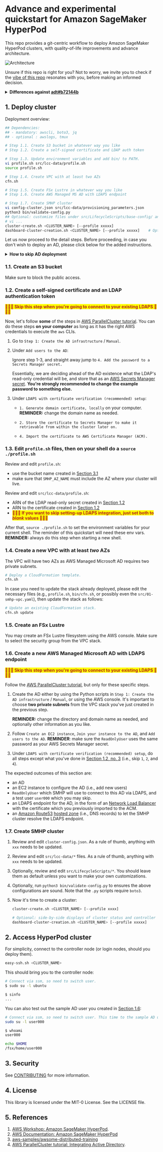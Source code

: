 # Advance and experimental quickstart for Amazon SageMaker HyperPod

This repo provides a git-centric workflow to deploy Amazon SageMaker HyperPod clusters, with
quality-of-life improvements and advance architecture.

![Architecture](doc/architecture.jpg)

Unsure if this repo is right for you? Not to worry, we invite you to check if the [vibe of this
repo](doc/ABOUT.md) resonates with you, before making an informed decision.

<details>
<summary><b>Differences against <a href="https://github.com/aws-samples/awsome-distributed-training/tree/b72144be6f6ebf3ee4cd271bc5b2964931e4e094">adt#b72144b</a></b></summary>

- deprecate timesync LCC. Script is still available for older clusters that need it applied in
  ad-hoc fashion (and it ensures chrony does not start with a network namespace).
- hardened `setup_mariadb_accounting.sh`.
- allow ssh to compute nodes without host keys.
- enable [enroot containers](https://github.com/NVIDIA/enroot), but disable the CLIs for non-root
  users on login and controller nodes which may have insufficient root volume for container
  operations. Non-root users must perform container operations (e.g., build images) on compute nodes
  with NVMe.
- enable multi-users via LDAPS. Note that're two independent parts:
  - an [example](#36-create-a-new-aws-managed-microsoft-ad-with-ldaps-endpoint) to setup an LDAPS
    endpoint. Ignore this when you have an existing LDAPS.
  - an [LCC script](src/LifecycleScripts/base-config/setup_sssd4ldaps.sh) to get a cluster connect
    to an LDAPS endpoint.
- disable and mask [GDM (GNOME Display
  Manager)](https://en.wikipedia.org/wiki/GNOME_Display_Manager).
- utility scripts for SMHP client ([bin/](bin/)). Non-exhaustive highlights:
  - `dashboard-cluster-creation.sh` and `dashboard-cluster-update.sh` to show side-by-side the
    cluster creation or update status, and the controller logs. Require
    [tmux](https://github.com/tmux/tmux/wiki) and
    [awslogs](https://github.com/jorgebastida/awslogs).
  - `cluster-status.sh` can export the JSON payload returned by `aws sagemaker describe-cluster ...`
    into the JSON format for `cluster-config.json`. Useful to regenerate a `cluster-config.json` for
    another deployment.
  - `cluster-log.sh` supports watch mode and one-time mode. The watch mode implements retry logic to
    wait for LCC logs to appear in your Cloudwatch log streams. Require
    [awslogs](https://github.com/jorgebastida/awslogs).
  - `show-az.sh` to quickly maps AZ name to AZ id. Typically used when planning cluster deployment.
- utility scripts for the cluster ([src/sample-slurm-jobs/](/src/sample-slurm-jobs/)): trigger
   unhealthy instance and auto-resume Slurm step, probe ami, etc.
- other opinionated changes to shell and environment. Feel free to customize the
   [initsmhp](src/LifecycleScripts/base-config/initsmhp.sh) scripts.

</details>

## 1. Deploy cluster

Deployment overview:

```bash
## Dependencies:
## - mandatory: awscli, boto3, jq
## - optional : awslogs, tmux

# Step 1.1. Create S3 bucket in whatever way you like
# Step 1.2. Create a self-signed certificate and LDAP auth token

# Step 1.3. Update environment variables and add bin/ to PATH.
vi profile.sh src/lcc-data/profile.sh
source profile.sh

# Step 1.4. Create VPC with at least two AZs
cfn.sh

# Step 1.5. Create FSx Lustre in whatever way you like
# Step 1.6. Create AWS Managed MS AD with LDAPS endpoint

# Step 1.7. Create SMHP cluster
vi config-cluster.json src/lcc-data/provisioning_parameters.json
python3 bin/validate-config.py
## Optional: customize files under src/LifecycleScripts/base-config/ and/or src/lcc-data/
# vi ...
cluster-create.sh <CLUSTER_NAME> [--profile xxxxx]
dashboard-cluster-creation.sh <CLUSTER_NAME> [--profile xxxxx]    # Optional
```

Let us now proceed to the detail steps. Before proceeding, in case you don't wish to deploy an AD,
please click below for the added instructions.

<details>
<summary><b>How to skip AD deployment</b></summary>

To not setup AD (and the LDAPS integration with the cluster):

1. ignore [Section 1.2](#12-create-a-self-signed-certificate-and-an-ldap-authentication-token) and
   [Section 1.6](#16-create-a-new-aws-managed-microsoft-ad-with-ldaps-endpoint).
2. in [Section 1.3](#13-edit-profilesh-files-then-on-your-shell-do-a-source-profilesh), make sure
   that `src/lcc-data/profile.sh` sets `SMHP_LDAP_TOKEN_ARN` and `SMHP_LDAP_CERT_ARN` to blank
   values.

</details>

### 1.1. Create an S3 bucket

Make sure to block the public access.

### 1.2. Create a self-signed certificate and an LDAP authentication token

<span style="color:firebrick;background-color:yellow"><b>🚨🚨🚨 Skip this step when you're going to
connect to your existing LDAPS 🚨🚨🚨</b></span>

Now, let's follow **some** of the steps in [AWS ParallelCluster
tutorial](https://docs.aws.amazon.com/parallelcluster/latest/ug/tutorials_05_multi-user-ad.html).
You can do these steps **on your computer** as long as it has the right AWS credentials to execute
the `aws` CLIs.

1. Go to `Step 1: Create the AD infrastructure` / `Manual`.

2. Under `Add users to the AD`:

   Ignore step 1-3, and straight away jump to `4. Add the password to a Secrets Manager secret.`

   Essentially, we are deciding ahead of the AD existence what the LDAP's read-only credential will
   be, and store that as an [AWS Secrets Manager](https://aws.amazon.com/secrets-manager/)
   [secret](https://docs.aws.amazon.com/secretsmanager/latest/userguide/getting-started.html#term_secret).
   **You're strongly recommended to change the example password to something else.**

3. Under `LDAPS with certificate verification (recommended) setup`:

    - `1. Generate domain certificate, locally` on your computer. **REMINDER:** change the domain
         name as needed.

    - `2. Store the certificate to Secrets Manager to make it retrievable from within the cluster
         later on.`

    - `4. Import the certificate to AWS Certificate Manager (ACM).`

### 1.3. Edit `profile.sh` files, then on your shell do a `source ./profile.sh`

Review and edit `profile.sh`:

- use the bucket name created in [Section 3.1](#31-create-an-s3-bucket)
- make sure that `SMHP_AZ_NAME` must include the AZ where your cluster will live.

Review and edit `src/lcc-data/profile.sh`:

- ARN of the LDAP read-only secret created in [Section
  1.2](#12-create-a-self-signed-certificate-and-an-ldap-authentication-token)
- ARN to the certificate created in [Section
  1.2](#12-create-a-self-signed-certificate-and-an-ldap-authentication-token)
- <span style="color:firebrick;background-color:yellow"><b>🚨🚨🚨 If you want to skip setting-up
  LDAPS integration, just set both to <i>blank</i> values 🚨🚨🚨</b></span>

After that, `source ./profile.sh` to set the environment variables for your current shell. The
reminder of this quickstart will need these env vars. **REMINDER:** always do this step when
starting a new shell.

### 1.4. Create a new VPC with at least _two_ AZs

The VPC will have two AZs as AWS Managed Microsoft AD requires two private subnets.

```bash
# Deploy a CloudFormation template.
cfn.sh
```

In case you need to update the stack already deployed, please edit the necessary files (e.g.,
`profile.sh`, `bin/cfn.sh`, or possibly even the `src/01-smhp-vpc.yaml`), then update the stack as
follows:

```bash
# Update an existing CloudFormation stack.
cfn.sh update
```

### 1.5. Create an FSx Lustre

You may create an FSx Lustre filesystem using the AWS console. Make sure to select the security
group from the VPC stack.

### 1.6. Create a new AWS Managed Microsoft AD with LDAPS endpoint

<span style="color:firebrick;background-color:yellow"><b>🚨🚨🚨 Skip this step when you're going to
connect to your existing LDAPS 🚨🚨🚨</b></span>

 Follow the [AWS ParallelCluster
 tutorial](https://docs.aws.amazon.com/parallelcluster/latest/ug/tutorials_05_multi-user-ad.html),
 but only for these specific steps.

 1. Create the AD either by using the Python scripts in `Step 1: Create the AD infrastructure` /
    `Manual`, or using the AWS console. It's important to choose **two private subnets** from the
    VPC stack you've just created in the previous step.

    **REMINDER:** change the directory and domain name as needed, and optionally other information
    as you like.

 2. Follow `Create an EC2 instance`, `Join your instance to the AD`, and `Add users to the AD`.
    **REMINDER**: make sure the `ReadOnlyUser` uses the same password as your AWS Secrets Manager
    secret.

 3. Under `LDAPS with certificate verification (recommended) setup`, do all steps except what you've
 done in [Section 1.2, no. 3](#12-create-a-self-signed-certificate-and-an-ldap-authentication-token)
 (i.e., skip `1`, `2`, and `4`).

The expected outcomes of this section are:

- an AD
- an EC2 instance to configure the AD (i.e., add new users)
- `ReadOnlyUser` which SMHP will use to connect to this AD via LDAPS, and a test user `user000`
  which you may skip.
- an LDAPS endpoint for the AD, in the form of an [Network Load
  Balancer](https://docs.aws.amazon.com/elasticloadbalancing/latest/network/introduction.html) with
  the certificate which you previously imported to the ACM.
- an [Amazon Route53](https://aws.amazon.com/route53/) [hosted
  zone](https://docs.aws.amazon.com/Route53/latest/DeveloperGuide/hosted-zones-working-with.html)
  (i.e., DNS records) to let the SMHP cluster resolve the LDAPS endpoint.

### 1.7. Create SMHP cluster

1. Review and edit `cluster-config.json`. As a rule of thumb, anything with `xxx` needs to be
   updated.
2. Review and edit `src/lcc-data/*` files. As a rule of thumb, anything with `xxx` needs to be
   updated.
3. Optionally, review and edit `src/LifecycleScripts/*`. You should leave them as default unless you
   want to make your own customizations.
4. Optionally, run `python3 bin/validate-config.py` to ensures the above configurations are sound.
   Note that the `.py` scripts require `boto3`.
5. Now it's time to create a cluster:

   ```bash
   cluster-create.sh <CLUSTER_NAME> [--profile xxxx]

   # Optional: side-by-side displays of cluster status and controller logs. Need awslogs and tmux.
   dashboard-cluster-creation.sh <CLUSTER_NAME> [--profile xxxxx]
   ```

## 2. Access HyperPod cluster

For simplicity, connect to the controller node (or login nodes, should you deploy them).

```bash
easy-ssh.sh <CLUSTER_NAME>
```

This should bring you to the controller node:

```bash
# Connect via ssm, so need to switch user.
$ sudo su -l ubuntu

$ sinfo
...
```

You can also test out the sample AD user you created in [Section
1.6](#16-create-a-new-aws-managed-microsoft-ad-with-ldaps-endpoint):

```bash
# Connect via ssm, so need to switch user. This time to the sample AD user.
sudo su -l user000

$ whoami
user000

echo $HOME
/fsx/home/user000
```

## 3. Security

See [CONTRIBUTING](CONTRIBUTING.md#security-issue-notifications) for more information.

## 4. License

This library is licensed under the MIT-0 License. See the LICENSE file.

## 5. References

1. [AWS Workshop: Amazon SageMaker
   HyperPod](https://catalog.workshops.aws/sagemaker-hyperpod/en-US).
2. [AWS Documentation: Amazon SageMaker
   HyperPod](https://docs.aws.amazon.com/sagemaker/latest/dg/sagemaker-hyperpod.html.)
3. [aws-samples/awsome-distributed-training](https://github.com/aws-samples/awsome-distributed-training)
4. [AWS ParallelCluster tutorial: Integrating Active
   Directory](<https://docs.aws.amazon.com/parallelcluster/latest/ug/tutorials_05_multi-user-ad.html>).
